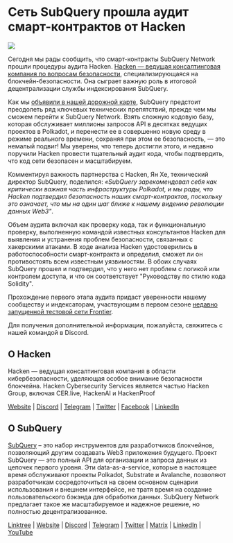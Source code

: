 # Сеть SubQuery прошла аудит смарт-контрактов от Hacken

![](https://miro.medium.com/max/1400/0*EbIDDKebNpv2DBC9)

Сегодня мы рады сообщить, что смарт-контракты SubQuery Network прошли процедуры аудита Hacken. [Hacken — ведущая консалтинговая компания по вопросам безопасности](https://hacken.io/), специализирующаяся на блокчейн-безопасности. Она сыграет важную роль в итоговой децентрализации службы индексирования SubQuery.

Как мы [объявили в нашей дорожной карте](./20211029-roadmap-october.md), SubQuery предстоит преодолеть ряд ключевых технических препятствий, прежде чем мы сможем перейти к SubQuery Network. Взять сложную кодовую базу, которая обслуживает миллионы запросов API в десятках ведущих проектов в Polkadot, и перенести ее в совершенно новую среду в режиме реального времени, сохраняя при этом ее безопасность, — это немалый подвиг! Мы уверены, что теперь достигли этого, и недавно поручили Hacken провести тщательный аудит кода, чтобы подтвердить, что код сети безопасен и масштабируем.

Комментируя важность партнерства с Hacken, Ян Хе, технический директор SubQuery, поделился: _«SubQuery зарекомендовал себя как критически важная часть инфраструктуры Polkadot, и мы рады, что Hacken подтвердил безопасность наших смарт-контрактов, поскольку это означает, что мы на один шаг ближе к нашему видению революции данных Web3"_.

Объем аудита включал как проверку кода, так и функциональную проверку, выполненную командой известных консультантов Hacken для выявления и устранения проблем безопасности, связанных с хакерскими атаками. В ходе анализа Hacken удостоверились в работоспособности смарт-контракта и определил, сможет ли он противостоять всем известным уязвимостям. В обоих случаях SubQuery прошел и подтвердил, что у него нет проблем с логикой или контролем доступа, и что он соответствует "Руководству по стилю кода Solidity".

Прохождение первого этапа аудита придаст уверенности нашему сообществу и индексаторам, участвующим в первом сезоне [недавно запущенной тестовой сети Frontier](./20220330-frontier-testnet.md).

Для получения дополнительной информации, пожалуйста, свяжитесь с нашей командой в Discord.

## О Hacken

Hacken — ведущая консалтинговая компания в области кибербезопасности, уделяющая особое внимание безопасности блокчейна. Hacken Cybersecurity Services является частью Hacken Group, включая CER.live, HackenAI и HackenProof

[Website](https://hacken.io/) | [Discord](https://discord.gg/hacken) | [Telegram](https://t.me/hackenio) | [Twitter](https://twitter.com/hackenclub) | [Facebook](https://www.facebook.com/hacken.io) | [LinkedIn](https://www.linkedin.com/company/hacken/)

## О SubQuery

[SubQuery](https://subquery.network) – это набор инструментов для разработчиков блокчейнов, позволяющий другим создавать Web3 приложения будущего. Проект SubQuery — это полный API для организации и запроса данных из цепочек первого уровня. Эти data-as-a-service, которые в настоящее время обслуживают проекты Polkadot, Substrate и Avalanche, позволяют разработчикам сосредоточиться на своем основном сценарии использования и внешнем интерфейсе, не тратя время на создание пользовательского бэкэнда для обработки данных. SubQuery Network предлагает такое же масштабируемое и надежное решение, но полностью децентрализованное.

​​[Linktree](https://linktr.ee/subquerynetwork) | [Website](https://subquery.network/) | [Discord](https://discord.com/invite/78zg8aBSMG) | [Telegram](https://t.me/subquerynetwork) | [Twitter](https://twitter.com/subquerynetwork) | [Matrix](https://matrix.to/#/#subquery:matrix.org) | [LinkedIn](https://www.linkedin.com/company/subquery) | [YouTube](https://www.youtube.com/channel/UCi1a6NUUjegcLHDFLr7CqLw)

